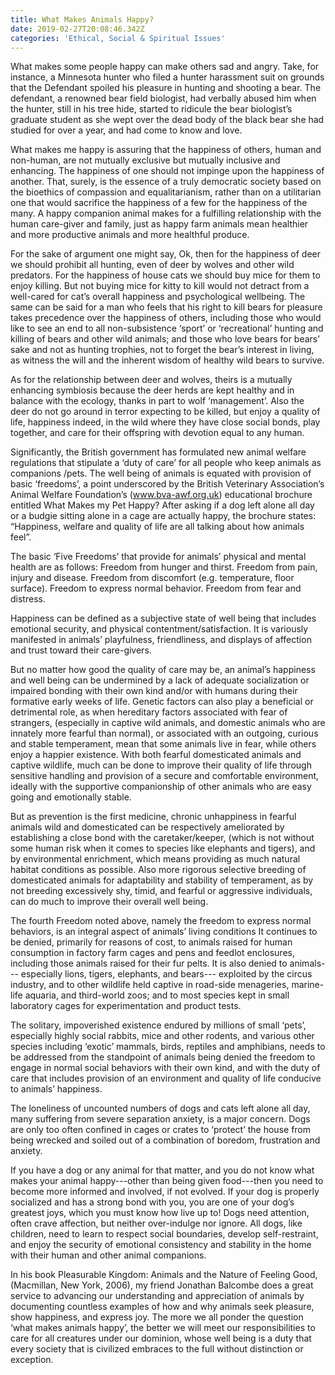 ```yaml
---
title: What Makes Animals Happy?
date: 2019-02-27T20:08:46.342Z
categories: 'Ethical, Social & Spiritual Issues'
---
```

What makes some people happy can make others sad and angry. Take, for instance, a Minnesota hunter who filed a hunter harassment suit on grounds that the Defendant spoiled his pleasure in hunting and shooting a bear. The defendant, a renowned bear field biologist,  had verbally abused him when the hunter, still in his tree hide, started to ridicule the bear biologist’s graduate student as she wept over the dead body of the black bear she had studied for over a year, and had come to know and love.

   What makes me happy is assuring that the happiness of others, human and non-human, are not mutually exclusive but mutually inclusive and enhancing. The happiness of one should not impinge upon the happiness of another. That, surely, is the essence of a truly democratic society based on the bioethics of compassion and equalitarianism, rather than on a utilitarian one that would sacrifice the happiness of a few for the happiness of the many. A happy companion animal makes for a fulfilling relationship with the human care-giver and family, just as happy farm animals mean healthier and more productive animals and more healthful produce.

For the sake of argument one might say, Ok, then for the happiness of deer we should prohibit all hunting, even of deer by wolves and other wild predators. For the happiness of house cats we should buy mice for them to enjoy killing. But not buying mice for kitty to kill would not detract from a well-cared for cat’s overall happiness and psychological wellbeing. The same can be said for a man who feels that his right to kill bears for pleasure takes precedence over the happiness of others, including those who would like to see an end to all non-subsistence ‘sport’ or ‘recreational’ hunting and killing of bears and other wild animals; and those who love bears for bears’ sake and not as hunting trophies, not to forget the bear’s interest in living, as witness the will and the inherent wisdom of healthy wild bears to survive.

   As for the relationship between deer and wolves, theirs is a mutually enhancing symbiosis because the deer herds are kept healthy and in balance with the ecology, thanks in part to wolf ‘management’. Also the deer do not go around in terror expecting to be killed, but enjoy a quality of life, happiness indeed, in the wild where they have close social bonds, play together, and care for their offspring with devotion equal to any human.

Significantly, the British government has formulated new animal welfare regulations that stipulate a ‘duty of care’ for all people who keep animals as companions /pets. The well being of animals is equated with provision of basic ‘freedoms’, a point underscored by the British Veterinary Association’s Animal Welfare Foundation’s (www.bva-awf.org.uk) educational brochure entitled What Makes my Pet Happy? After asking if  a dog  left alone all day or a budgie sitting alone in a cage are actually happy, the brochure states: “Happiness, welfare and quality of life are all talking about how animals feel”.

   The basic ‘Five Freedoms’ that provide for animals’ physical and mental health are as follows:  Freedom from hunger and thirst. Freedom from pain, injury and disease. Freedom from discomfort (e.g. temperature, floor surface). Freedom to express normal behavior. Freedom from fear and distress.

   Happiness can be defined as a subjective state of well being that includes emotional security, and physical contentment/satisfaction. It is variously manifested in animals’ playfulness, friendliness, and displays of affection and trust toward their care-givers.

   But no matter how good the quality of care may be, an animal’s happiness and well being can be undermined by a lack of adequate socialization or impaired bonding with their own kind and/or with humans during their formative early weeks of life. Genetic factors can also play a beneficial or detrimental role, as when hereditary factors associated with fear of strangers, (especially in captive wild animals, and domestic animals who are innately more fearful than normal), or associated with an outgoing, curious and stable temperament, mean that some animals live in fear, while others enjoy a happier existence. With both fearful domesticated animals and captive wildlife, much can be done to improve their quality of life through sensitive handling and provision of a secure and comfortable environment, ideally with the supportive companionship of other animals who are easy going and emotionally stable.

But as prevention is the first medicine, chronic unhappiness in fearful animals wild and domesticated can be respectively ameliorated by establishing a close bond with the caretaker/keeper, (which is not without some human risk when it comes to species like elephants and tigers), and by environmental enrichment, which means providing as much natural habitat conditions as possible. Also more rigorous selective breeding of domesticated animals for adaptability and stability of temperament, as by not breeding excessively shy, timid, and fearful or aggressive individuals, can do much to improve their overall well being.  

   The fourth Freedom noted above, namely the freedom to express normal behaviors, is an integral aspect of animals’ living conditions It continues to be denied, primarily for reasons of cost, to animals raised for human consumption in factory farm cages and pens and feedlot enclosures, including those animals raised for their fur pelts. It is also denied to animals--- especially lions, tigers, elephants, and bears--- exploited by the circus industry, and to other wildlife held captive in road-side menageries, marine-life aquaria, and third-world zoos; and to most species kept in small laboratory cages for experimentation and product tests.

 The solitary, impoverished existence endured by millions of small ‘pets’, especially highly social rabbits, mice and other rodents, and various other species including ‘exotic’ mammals, birds, reptiles and amphibians, needs to be addressed from the standpoint of animals being denied the freedom to engage in normal social behaviors with their own kind, and with the duty of care that includes provision of an environment and quality of life conducive to animals’ happiness.

The loneliness of uncounted numbers of dogs and cats left alone all day, many suffering from severe separation anxiety, is a major concern. Dogs are only too often confined in cages or crates to ‘protect’ the house from being wrecked and soiled out of a combination of boredom, frustration and anxiety.

If you have a dog or any animal for that matter, and you do not know what makes your animal happy---other than being given food---then you need to become more informed and involved, if not evolved. If your dog is properly socialized and has a strong bond with you, you are one of your dog’s greatest joys, which you must know how live up to! Dogs need attention, often crave affection, but neither over-indulge nor ignore. All dogs, like children, need to learn to respect social boundaries, develop self-restraint, and enjoy the security of emotional consistency and stability in the home with their human and other animal companions.

   In his book Pleasurable Kingdom: Animals and the Nature of Feeling Good, (Macmillan, New York, 2006), my friend Jonathan Balcombe does a great service to advancing our understanding and appreciation of animals by documenting countless examples of how and why animals seek pleasure, show happiness, and express joy. The more we all ponder the question ‘what makes animals happy’, the better we will meet our responsibilities to care for all creatures under our dominion, whose well being is a duty that every  society that is civilized embraces to the full without distinction or exception.
